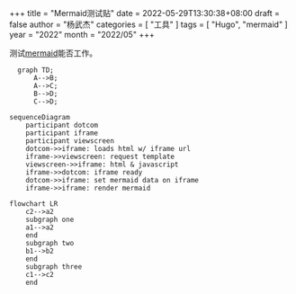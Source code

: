 +++
title = "Mermaid测试贴"
date = 2022-05-29T13:30:38+08:00
draft = false
author = "杨武杰"
categories = [ "工具" ]
tags = [ "Hugo", "mermaid" ]
year = "2022"
month = "2022/05"
+++

测试[mermaid](https://mermaid-js.github.io/mermaid/#/)能否工作。
<!--more-->
```mermaid
  graph TD;
      A-->B;
      A-->C;
      B-->D;
      C-->D;
```

```mermaid
sequenceDiagram
    participant dotcom
    participant iframe
    participant viewscreen
    dotcom->>iframe: loads html w/ iframe url
    iframe->>viewscreen: request template
    viewscreen->>iframe: html & javascript
    iframe->>dotcom: iframe ready
    dotcom->>iframe: set mermaid data on iframe
    iframe->>iframe: render mermaid
```

```mermaid
flowchart LR
    c2-->a2
    subgraph one
    a1-->a2
    end
    subgraph two
    b1-->b2
    end
    subgraph three
    c1-->c2
    end
```